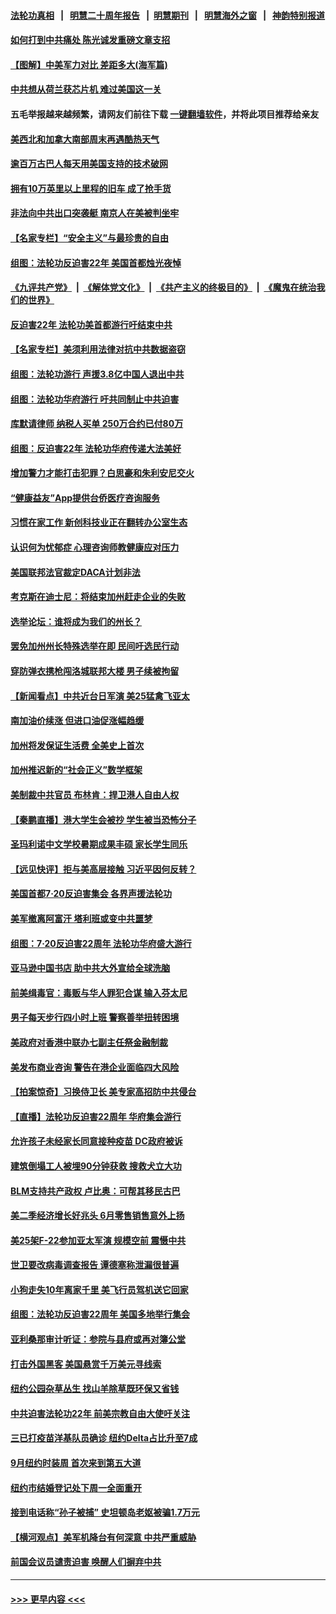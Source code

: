 #### [法轮功真相](https://github.com/gfw-breaker/truth/blob/master/README.md?t=0) &nbsp;&nbsp;|&nbsp;&nbsp; [明慧二十周年报告](https://github.com/gfw-breaker/mh-reports/blob/master/README.md?t=0) &nbsp;&nbsp;|&nbsp;&nbsp;[明慧期刊](https://github.com/gfw-breaker/mh-qikan) &nbsp;&nbsp;|&nbsp;&nbsp; [明慧海外之窗](https://github.com/gfw-breaker/mh-news/blob/master/README.md?t=0) &nbsp;&nbsp;|&nbsp;&nbsp; [神韵特别报道](https://github.com/gfw-breaker/mh-news/blob/master/shenyun.md?t=0)
#### [如何打到中共痛处 陈光诚发重磅文章支招](../pages/nsc412/n13096014.md?t=07180801) 
#### [【图解】中美军力对比 差距多大(海军篇)](../pages/nsc412/n13091904.md?t=07180801) 
#### [中共想从荷兰获芯片机 难过美国这一关](../pages/nsc412/n13095864.md?t=07180801) 
#### 五毛举报越来越频繁，请网友们前往下载 [一键翻墙软件](https://github.com/gfw-breaker/ssr-accounts)，并将此项目推荐给亲友
#### [美西北和加拿大南部周末再遇酷热天气](../pages/nsc412/n13094554.md?t=07180801) 
#### [逾百万古巴人每天用美国支持的技术破网](../pages/nsc412/n13095873.md?t=07180801) 
#### [拥有10万英里以上里程的旧车 成了抢手货](../pages/nsc412/n13095786.md?t=07180801) 
#### [非法向中共出口突袭艇 南京人在美被判坐牢](../pages/nsc412/n13095544.md?t=07180801) 
#### [【名家专栏】“安全主义”与最珍贵的自由](../pages/nsc412/n13090895.md?t=07180801) 
#### [组图：法轮功反迫害22年 美国首都烛光夜悼](../pages/nsc412/n13094603.md?t=07180801) 
#### [《九评共产党》](https://github.com/begood0513/9ping.md/blob/master/README.md) &nbsp;|&nbsp; [《解体党文化》](../../../../jtdwh.md/blob/master/README.md)  &nbsp;|&nbsp; [《共产主义的终极目的》](../../../../gczydzjmd.md/blob/master/README.md) &nbsp;|&nbsp; [《魔鬼在统治我们的世界》](../../../../mgztzwmdsj.md/blob/master/README.md) 
#### [反迫害22年 法轮功美首都游行吁结束中共](../pages/nsc412/n13094283.md?t=07180801) 
#### [【名家专栏】美须利用法律对抗中共数据盗窃](../pages/nsc412/n13090954.md?t=07180801) 
#### [组图：法轮功游行 声援3.8亿中国人退出中共](../pages/nsc412/n13095192.md?t=07180801) 
#### [组图：法轮功华府游行 吁共同制止中共迫害](../pages/nsc412/n13095049.md?t=07180801) 
#### [库默请律师 纳税人买单 250万合约已付80万](../pages/nsc412/n13094849.md?t=07180801) 
#### [组图：反迫害22年 法轮功华府传递大法美好](../pages/nsc412/n13094625.md?t=07180801) 
#### [增加警力才能打击犯罪？白思豪和朱利安尼交火](../pages/nsc412/n13094837.md?t=07180801) 
#### [“健康益友”App提供台侨医疗咨询服务](../pages/nsc412/n13094852.md?t=07180801) 
#### [习惯在家工作 新创科技业正在翻转办公室生态](../pages/nsc412/n13094857.md?t=07180801) 
#### [认识何为忧郁症 心理咨询师教健康应对压力](../pages/nsc412/n13094861.md?t=07180801) 
#### [美国联邦法官裁定DACA计划非法](../pages/nsc412/n13094889.md?t=07180801) 
#### [考克斯在迪士尼：将结束加州赶走企业的失败](../pages/nsc412/n13094701.md?t=07180801) 
#### [选举论坛：谁将成为我们的州长？](../pages/nsc412/n13094684.md?t=07180801) 
#### [罢免加州州长特殊选举在即 民间吁选民行动](../pages/nsc412/n13094649.md?t=07180801) 
#### [穿防弹衣携枪闯洛城联邦大楼 男子续被拘留](../pages/nsc412/n13094644.md?t=07180801) 
#### [【新闻看点】中共近台日军演 美25猛禽飞亚太](../pages/nsc412/n13094168.md?t=07180801) 
#### [南加油价续涨 但进口油促涨幅趋缓](../pages/nsc412/n13094624.md?t=07180801) 
#### [加州将发保证生活费 全美史上首次](../pages/nsc412/n13094600.md?t=07180801) 
#### [加州推迟新的“社会正义”数学框架](../pages/nsc412/n13094545.md?t=07180801) 
#### [美制裁中共官员 布林肯：捍卫港人自由人权](../pages/nsc412/n13094295.md?t=07180801) 
#### [【秦鹏直播】港大学生会被抄 学生被当恐怖分子](../pages/nsc412/n13094364.md?t=07180801) 
#### [圣玛利诺中文学校暑期成果丰硕 家长学生同乐](../pages/nsc412/n13094498.md?t=07180801) 
#### [【远见快评】拒与美高层接触 习近平因何反转？](../pages/nsc412/n13094320.md?t=07180801) 
#### [美国首都7·20反迫害集会 各界声援法轮功](../pages/nsc412/n13093900.md?t=07180801) 
#### [美军撤离阿富汗 塔利班或变中共噩梦](../pages/nsc412/n13094370.md?t=07180801) 
#### [组图：7·20反迫害22周年 法轮功华府盛大游行](../pages/nsc412/n13094319.md?t=07180801) 
#### [亚马逊中国书店 助中共大外宣给全球洗脑](../pages/nsc412/n13092542.md?t=07180801) 
#### [前美缉毒官：毒贩与华人罪犯合谋 输入芬太尼](../pages/nsc412/n13094090.md?t=07180801) 
#### [男子每天步行四小时上班 警察善举扭转困境](../pages/nsc412/n13093053.md?t=07180801) 
#### [美政府对香港中联办七副主任祭金融制裁](../pages/nsc412/n13093952.md?t=07180801) 
#### [美发布商业咨询 警告在港企业面临四大风险](../pages/nsc412/n13093863.md?t=07180801) 
#### [【拍案惊奇】习换侍卫长 美专家高招防中共侵台](../pages/nsc412/n13092447.md?t=07180801) 
#### [【直播】法轮功反迫害22周年 华府集会游行](../pages/nsc412/n13086810.md?t=07180801) 
#### [允许孩子未经家长同意接种疫苗 DC政府被诉](../pages/nsc412/n13093886.md?t=07180801) 
#### [建筑倒塌工人被埋90分钟获救 搜救犬立大功](../pages/nsc412/n13093029.md?t=07180801) 
#### [BLM支持共产政权 卢比奥：可帮其移民古巴](../pages/nsc412/n13093807.md?t=07180801) 
#### [美二季经济增长好兆头 6月零售销售意外上扬](../pages/nsc412/n13093711.md?t=07180801) 
#### [美25架F-22参加亚太军演 规模空前 震慑中共](../pages/nsc412/n13093658.md?t=07180801) 
#### [世卫要改病毒调查报告 谭德塞称泄漏很普遍](../pages/nsc412/n13093141.md?t=07180801) 
#### [小狗走失10年离家千里 美飞行员驾机送它回家](../pages/nsc412/n13092923.md?t=07180801) 
#### [组图：法轮功反迫害22周年 美国多地举行集会](../pages/nsc412/n13092945.md?t=07180801) 
#### [亚利桑那审计听证：参院与县府或再对簿公堂](../pages/nsc412/n13092844.md?t=07180801) 
#### [打击外国黑客 美国悬赏千万美元寻线索](../pages/nsc412/n13092759.md?t=07180801) 
#### [纽约公园杂草丛生 找山羊除草既环保又省钱](../pages/nsc412/n13092697.md?t=07180801) 
#### [中共迫害法轮功22年 前美宗教自由大使吁关注](../pages/nsc412/n13092202.md?t=07180801) 
#### [三已打疫苗洋基队员确诊 纽约Delta占比升至7成](../pages/nsc412/n13092644.md?t=07180801) 
#### [9月纽约时装周 首次来到第五大道](../pages/nsc412/n13092547.md?t=07180801) 
#### [纽约市结婚登记处下周一全面重开](../pages/nsc412/n13092554.md?t=07180801) 
#### [接到电话称“孙子被捕” 史坦顿岛老妪被骗1.7万元](../pages/nsc412/n13092491.md?t=07180801) 
#### [【横河观点】美军机降台有何深意 中共严重威胁](../pages/nsc412/n13092078.md?t=07180801) 
#### [前国会议员谴责迫害 唤醒人们摒弃中共](../pages/nsc412/n13092230.md?t=07180801) 

----
#### [ >>> 更早内容 <<< ](../indexes/nsc412-earlier.md)

